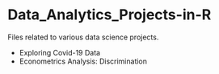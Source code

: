 # Data_Analytics_Projects-in-R
Files related to various data science projects. 
- Exploring Covid-19 Data
- Econometrics Analysis: Discrimination 

